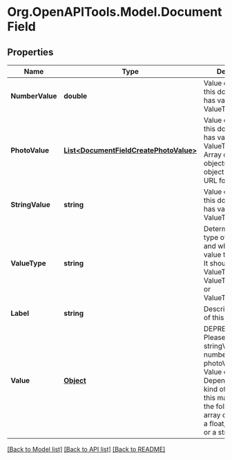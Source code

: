 # Org.OpenAPITools.Model.DocumentField
## Properties

Name | Type | Description | Notes
------------ | ------------- | ------------- | -------------
**NumberValue** | **double** | Value of this field if this document field has valueType: ValueType_Number. | [optional] 
**PhotoValue** | [**List&lt;DocumentFieldCreatePhotoValue&gt;**](DocumentFieldCreatePhotoValue.md) | Value of this field if this document field has valueType: ValueType_Photo. Array of photo objects where each object contains a URL for a photo. | [optional] 
**StringValue** | **string** | Value of this field if this document field has valueType: ValueType_String. | [optional] 
**ValueType** | **string** | Determines the type of this field and what type of value this field has. It should be either ValueType_Number, ValueType_String, or ValueType_Photo. | 
**Label** | **string** | Descriptive name of this field. | 
**Value** | [**Object**](.md) | DEPRECATED: Please use stringValue, numberValue, or photoValue instead. Value of this field. Depending on what kind of field it is, this may be one of the following: an array of image urls, a float, an integer, or a string. | [optional] 

[[Back to Model list]](../README.md#documentation-for-models) [[Back to API list]](../README.md#documentation-for-api-endpoints) [[Back to README]](../README.md)

